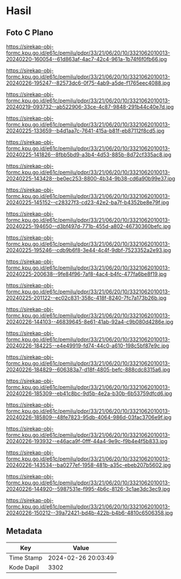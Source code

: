 # Hasil

## Foto C Plano

https://sirekap-obj-formc.kpu.go.id/e61c/pemilu/pdpr/33/21/06/20/10/3321062010013-20240220-160054--61d863af-4ac7-42c4-961a-1b74f6f0fb66.jpg

https://sirekap-obj-formc.kpu.go.id/e61c/pemilu/pdpr/33/21/06/20/10/3321062010013-20240226-195247--82573dc6-0f75-4ab9-a5de-f1765eec4088.jpg

https://sirekap-obj-formc.kpu.go.id/e61c/pemilu/pdpr/33/21/06/20/10/3321062010013-20240219-093732--ab522906-33ce-4c87-9848-291b44c40e7d.jpg

https://sirekap-obj-formc.kpu.go.id/e61c/pemilu/pdpr/33/21/06/20/10/3321062010013-20240225-133659--b4d1aa7c-7641-415a-b81f-eb87112f8cd5.jpg

https://sirekap-obj-formc.kpu.go.id/e61c/pemilu/pdpr/33/21/06/20/10/3321062010013-20240225-141826--8fbb5bd9-a3b4-4d53-885b-8d72cf335ac8.jpg

https://sirekap-obj-formc.kpu.go.id/e61c/pemilu/pdpr/33/21/06/20/10/3321062010013-20240225-143428--be0ec253-8800-4b34-9b38-cd6a90b99e37.jpg

https://sirekap-obj-formc.kpu.go.id/e61c/pemilu/pdpr/33/21/06/20/10/3321062010013-20240225-145152--c28327f3-cd23-42e2-ba7f-b4352be8e79f.jpg

https://sirekap-obj-formc.kpu.go.id/e61c/pemilu/pdpr/33/21/06/20/10/3321062010013-20240225-194650--d3bf497d-771b-455d-a802-46730360befc.jpg

https://sirekap-obj-formc.kpu.go.id/e61c/pemilu/pdpr/33/21/06/20/10/3321062010013-20240225-195246--cdb9b6f8-3e44-4c4f-9dbf-7523352a2e93.jpg

https://sirekap-obj-formc.kpu.go.id/e61c/pemilu/pdpr/33/21/06/20/10/3321062010013-20240225-200638--9fe84f96-7af8-4ac4-b4fc-477fa6be8f19.jpg

https://sirekap-obj-formc.kpu.go.id/e61c/pemilu/pdpr/33/21/06/20/10/3321062010013-20240225-201122--ec02c831-358c-418f-8240-7fc7a173b26b.jpg

https://sirekap-obj-formc.kpu.go.id/e61c/pemilu/pdpr/33/21/06/20/10/3321062010013-20240226-144103--46839645-8e61-41ab-92a4-c9b080d4286e.jpg

https://sirekap-obj-formc.kpu.go.id/e61c/pemilu/pdpr/33/21/06/20/10/3321062010013-20240226-184225--e4e49919-fd74-44c0-a610-198c5bf87e9c.jpg

https://sirekap-obj-formc.kpu.go.id/e61c/pemilu/pdpr/33/21/06/20/10/3321062010013-20240226-184829--606383a7-d18f-4805-befc-888cdc8315a6.jpg

https://sirekap-obj-formc.kpu.go.id/e61c/pemilu/pdpr/33/21/06/20/10/3321062010013-20240226-185309--eb41c8bc-9d5b-4e2a-b30b-6b53759dfcd6.jpg

https://sirekap-obj-formc.kpu.go.id/e61c/pemilu/pdpr/33/21/06/20/10/3321062010013-20240226-185809--48fe7823-95db-4064-986d-03fac3706e9f.jpg

https://sirekap-obj-formc.kpu.go.id/e61c/pemilu/pdpr/33/21/06/20/10/3321062010013-20240226-193932--e46aca9f-0fff-44a4-9e9c-f9b4e4f5b833.jpg

https://sirekap-obj-formc.kpu.go.id/e61c/pemilu/pdpr/33/21/06/20/10/3321062010013-20240226-143534--ba0277ef-1958-481b-a35c-ebeb207b5602.jpg

https://sirekap-obj-formc.kpu.go.id/e61c/pemilu/pdpr/33/21/06/20/10/3321062010013-20240226-144920--5987531e-f995-4b6c-8126-3c1ae3dc3ec9.jpg

https://sirekap-obj-formc.kpu.go.id/e61c/pemilu/pdpr/33/21/06/20/10/3321062010013-20240226-150212--39a72421-bd4b-422b-b4b6-4810c6506358.jpg


## Metadata

| Key        | Value               |
| ---------- | ------------------- |
| Time Stamp | 2024-02-26 20:03:49 |
| Kode Dapil | 3302                |



